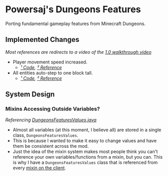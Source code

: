 # Powersaj's Dungeons Features
Porting fundamental gameplay features from Minecraft Dungeons.

## Implemented Changes
*Most references are redirects to a video of the [1.0 walkthrough video](https://youtu.be/QreqqKleLpw?si=kgIs19TJzEAG4B8z)*

- Player movement speed increased.
  - *[¹ Code](src/client/java/powersaj/dungeonsfeatures/function/playerSpeed.java), [² Reference](https://youtu.be/QreqqKleLpw?si=kgIs19TJzEAG4B8z)*
- All entities auto-step to one block tall. 
  - *[¹ Code](src/client/java/powersaj/dungeonsfeatures/mixin/client/LivingEntityMixin.java), [² Reference](https://youtu.be/QreqqKleLpw?si=kgIs19TJzEAG4B8z)*

## System Design
### Mixins Accessing Outside Variables?
*Referencing [DungeonsFeaturesValues.java](src/client/java/powersaj/dungeonsfeatures/DungeonsFeaturesValues.java)*
- Almost all variables (at this moment, I believe all) are stored in a single class, `DungeonsFeaturesValues`.
- This is because I wanted to make it easy to change values and have them be consistent across the mod. 
- Just the idea of the mixin system makes most people think you can't reference your own variables/functions from a mixin, but you can. This is why I have a `DungeonsFeaturesValues` class that is referenced from every [mixin on the client](src/client/java/powersaj/dungeonsfeatures/mixin/client).